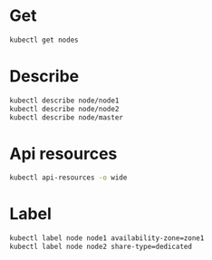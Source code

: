 # Get

```bash
kubectl get nodes
```

# Describe

```bash
kubectl describe node/node1
kubectl describe node/node2
kubectl describe node/master
```

# Api resources

```bash
kubectl api-resources -o wide
```

# Label

```bash
kubectl label node node1 availability-zone=zone1
kubectl label node node2 share-type=dedicated
```